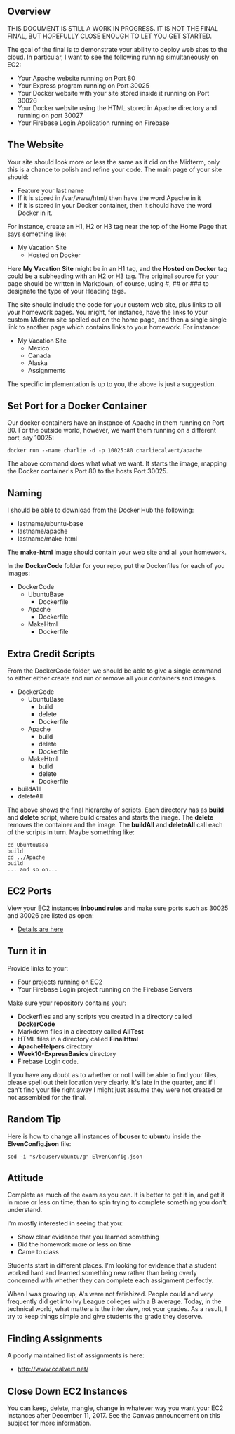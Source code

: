 ## Overview

THIS DOCUMENT IS STILL A WORK IN PROGRESS. IT IS NOT THE FINAL FINAL, BUT HOPEFULLY CLOSE ENOUGH TO LET YOU GET STARTED.

The goal of the final is to demonstrate your ability to deploy web sites to the cloud. In particular, I want to see the following running simultaneously on EC2:

- Your Apache website running on Port 80
- Your Express program running on Port 30025
- Your Docker website with your site stored inside it running on Port 30026
- Your Docker website using the HTML stored in Apache directory and running on port 30027
- Your Firebase Login Application running on Firebase

## The Website

Your site should look more or less the same as it did on the Midterm, only this is a chance to polish and refine your code. The main page of your site should:

- Feature your last name
- If it is stored in /var/www/html/ then have the word Apache in it
- If it is stored in your Docker container, then it should have the word Docker in it.

For instance, create an H1, H2 or H3 tag near the top of the Home Page that says something like:

- My Vacation Site
  - Hosted on Docker

Here **My Vacation Site** might be in an H1 tag, and the **Hosted on Docker** tag could be a subheading with an H2 or H3 tag. The original source for your page should be written in Markdown, of course, using #, ## or ### to designate the type of your Heading tags.

The site should include the code for your custom web site, plus links to all your homework pages. You might, for instance, have the links to your custom Midterm site spelled out on the home page, and then a single single link to another page which contains links to your homework. For instance:

- My Vacation Site
  - Mexico
  - Canada
  - Alaska
  - Assignments

The specific implementation is up to you, the above is just a suggestion.

## Set Port for a Docker Container

Our docker containers have an instance of Apache in them running on Port 80. For the outside world, however, we want them running on a different port, say 10025:

    docker run --name charlie -d -p 10025:80 charliecalvert/apache

The above command does what what we want. It starts the image, mapping the Docker container's Port 80 to the hosts Port 30025.    

## Naming

I should be able to download from the Docker Hub the following:

- lastname/ubuntu-base
- lastname/apache
- lastname/make-html

The **make-html** image should contain your web site and all your homework.

In the **DockerCode** folder for your repo, put the Dockerfiles for each of you images:

- DockerCode
  - UbuntuBase
    - Dockerfile
  - Apache
    - Dockerfile
  - MakeHtml
    - Dockerfile

## Extra Credit Scripts

From the DockerCode folder, we should be able to give a single command to either either create and run or remove all your containers and images.

- DockerCode
  - UbuntuBase
    - build
    - delete
    - Dockerfile
  - Apache
    - build
    - delete
    - Dockerfile
  - MakeHtml
    - build
    - delete
    - Dockerfile
- buildA1ll
- deleteAll

The above shows the final hierarchy of scripts. Each directory has as **build** and **delete** script, where build creates and starts the image. The **delete** removes the container and the image. The **buildAll** and **deleteAll** call each of the scripts in turn. Maybe something like:

    cd UbuntuBase
    build
    cd ../Apache
    build
    ... and so on...

## EC2 Ports

View your EC2 instances **inbound rules** and make sure ports such as 30025 and 30026 are listed as open:

- [Details are here][ecsg]

## Turn it in

Provide links to your:

- Four projects running on EC2
- Your Firebase Login project running on the Firebase Servers

Make sure your repository contains your:

- Dockerfiles and any scripts you created in a directory called **DockerCode**
- Markdown files in a directory called **AllTest**
- HTML files in a directory called **FinalHtml**
- **ApacheHelpers** directory
- **Week10-ExpressBasics** directory
- Firebase Login code.

If you have any doubt as to whether or not I will be able to find your files, please spell out their location very clearly. It's late in the quarter, and if I can't find your file right away I might just assume they were not created or not assembled for the final.

## Random Tip

Here is how to change all instances of **bcuser** to **ubuntu** inside the **ElvenConfig.json** file:

    sed -i "s/bcuser/ubuntu/g" ElvenConfig.json

## Attitude

Complete as much of the exam as you can. It is better to get it in, and get it in more or less on time, than to spin trying to complete something you don't understand.

I'm mostly interested in seeing that you:

- Show clear evidence that you learned something
- Did the homework more or less on time
- Came to class

Students start in different places. I'm looking for evidence that a student worked hard and learned something new rather than being overly concerned with whether they can complete each assignment perfectly.

When I was growing up, A's were not fetishized. People could and very frequently did get into Ivy League colleges with a B average. Today, in the technical world, what matters is the interview, not your grades. As a result, I try to keep things simple and give students the grade they deserve.

## Finding Assignments

A poorly maintained list of assignments is here:

- <http://www.ccalvert.net/>

## Close Down EC2 Instances

You can keep, delete, mangle, change in whatever way you want your EC2 instances after December 11, 2017. See the Canvas announcement on this subject for more information.

[ecsg]:http://www.ccalvert.net/books/CloudNotes/Assignments/Ec2GetStarted.html#step-04-b-security-groups
